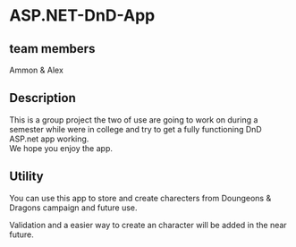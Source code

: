 # ASP.NET-DnD-App

## team members
Ammon & Alex
## Description
This is a group project the two of use are going to work on during a semester while were in college and try to get a fully functioning DnD ASP.net app working. 
<br> We hope you enjoy the app.
## Utility
You can use this app to store and create charecters from Doungeons & Dragons campaign and future use.

Validation and a easier way to create an character will be added in the near future.
